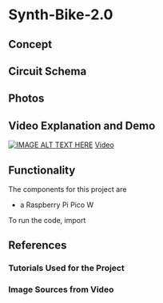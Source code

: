 # Synth-Bike-2.0

## Concept

## Circuit Schema

## Photos

## Video Explanation and Demo
[![IMAGE ALT TEXT HERE]()](https://youtu.be/bunlOOHyu5c)
[Video](https://youtu.be/bunlOOHyu5c)

## Functionality
The components for this project are
- a Raspberry Pi Pico W

To run the code, import 

## References
### Tutorials Used for the Project


### Image Sources from Video
